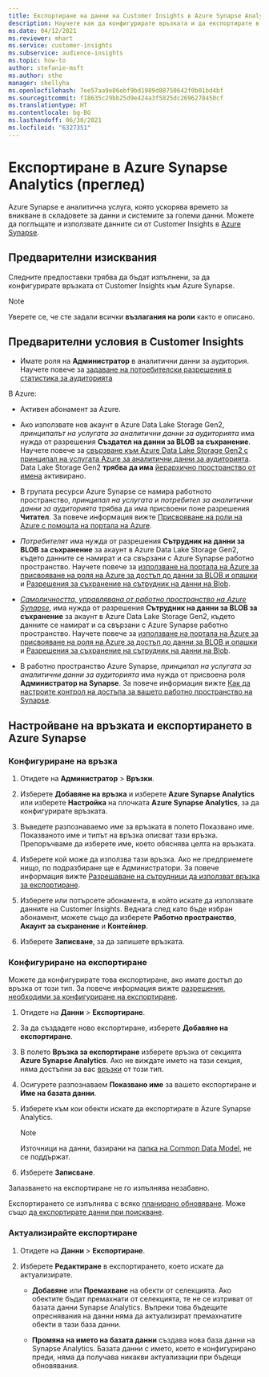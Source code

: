 ```yaml
---
title: Експортиране на данни на Customer Insights в Azure Synapse Analytics
description: Научете как да конфигурирате връзката и да експортирате в Azure Synapse Analytics.
ms.date: 04/12/2021
ms.reviewer: mhart
ms.service: customer-insights
ms.subservice: audience-insights
ms.topic: how-to
author: stefanie-msft
ms.author: sthe
manager: shellyha
ms.openlocfilehash: 7ee57aa9e86ebf9bd1989d88750642f0b01bd4bf
ms.sourcegitcommit: f18635c29bb25d9e424a3f5825dc2696278450cf
ms.translationtype: HT
ms.contentlocale: bg-BG
ms.lasthandoff: 06/30/2021
ms.locfileid: "6327351"
---
```

# <a name="export-data-to-azure-synapse-analytics-preview"></a>Експортиране в Azure Synapse Analytics (преглед)

Azure Synapse е аналитична услуга, която ускорява времето за вникване в складовете за данни и системите за големи данни. Можете да поглъщате и използвате данните си от Customer Insights в [Azure Synapse](/azure/synapse-analytics/overview-what-is).

## <a name="prerequisites"></a>Предварителни изисквания

Следните предпоставки трябва да бъдат изпълнени, за да конфигурирате връзката от Customer Insights към Azure Synapse.

> [!NOTE]
> Уверете се, че сте задали всички **възлагания на роли** както е описано.  

## <a name="prerequisites-in-customer-insights"></a>Предварителни условия в Customer Insights

* Имате роля на **Администратор** в аналитични данни за аудитория. Научете повече за [задаване на потребителски разрешения в статистика за аудиторията](permissions.md#assign-roles-and-permissions)

В Azure: 

- Активен абонамент за Azure.

- Ако използвате нов акаунт в Azure Data Lake Storage Gen2, *принципалът на услугата за аналитични данни за аудиторията* има нужда от разрешения **Създател на данни за BLOB за съхранение**. Научете повече за [свързване към Azure Data Lake Storage Gen2 с принципал на услугата Azure за аналитични данни за аудиторията](connect-service-principal.md). Data Lake Storage Gen2 **трябва да има** [ йерархично пространство от имена](/azure/storage/blobs/data-lake-storage-namespace) активирано.

- В групата ресурси Azure Synapse се намира работното пространство, *принципал на услугата* и *потребител за аналитични данни за аудиторията* трябва да има присвоени поне разрешения **Читател**. За повече информация вижте [Присвояване на роли на Azure с помощта на портала на Azure](/azure/role-based-access-control/role-assignments-portal).

- *Потребителят* има нужда от разрешения **Сътрудник на данни за BLOB за съхранение** за акаунт в Azure Data Lake Storage Gen2, където данните се намират и са свързани с Azure Synapse работно пространство. Научете повече за [използване на портала на Azure за присвояване на роля на Azure за достъп до данни за BLOB и опашки](/azure/storage/common/storage-auth-aad-rbac-portal) и [Разрешения за съхранение на сътрудник на данни на Blob](/azure/role-based-access-control/built-in-roles#storage-blob-data-contributor).

- *[Самоличността, управлявана от работно пространство на Azure Synapse](/azure/synapse-analytics/security/synapse-workspace-managed-identity)*, има нужда от разрешения **Сътрудник на данни за BLOB за съхранение** за акаунт в Azure Data Lake Storage Gen2, където данните се намират и са свързани с Azure Synapse работно пространство. Научете повече за [използване на портала на Azure за присвояване на роля на Azure за достъп до данни за BLOB и опашки](/azure/storage/common/storage-auth-aad-rbac-portal) и [Разрешения за съхранение на сътрудник на данни на Blob](/azure/role-based-access-control/built-in-roles#storage-blob-data-contributor).

- В работно пространство Azure Synapse, *принципал на услугата за аналитични данни за аудиторията* има нужда от присвоена роля **Администратор на Synapse**. За повече информация вижте [Как да настроите контрол на достъпа за вашето работно пространство на Synapse](/azure/synapse-analytics/security/how-to-set-up-access-control).

## <a name="set-up-the-connection-and-export-to-azure-synapse"></a>Настройване на връзката и експортирането в Azure Synapse

### <a name="configure-a-connection"></a>Конфигуриране на връзка

1. Отидете на **Администратор** > **Връзки**.

1. Изберете **Добавяне на връзка** и изберете **Azure Synapse Analytics** или изберете **Настройка** на плочката **Azure Synapse Analytics**, за да конфигурирате връзката.

1. Въведете разпознаваемо име за връзката в полето Показвано име. Показваното име и типът на връзка описват тази връзка. Препоръчваме да изберете име, което обяснява целта на връзката.

1. Изберете кой може да използва тази връзка. Ако не предприемете нищо, по подразбиране ще е Администратори. За повече информация вижте [Разрешаване на сътрудници да използват връзка за експортиране](connections.md#allow-contributors-to-use-a-connection-for-exports).

1. Изберете или потърсете абонамента, в който искате да използвате данните на Customer Insights. Веднага след като бъде избран абонамент, можете също да изберете **Работно пространство**, **Акаунт за съхранение** и **Контейнер**.

1. Изберете **Записване**, за да запишете връзката.

### <a name="configure-an-export"></a>Конфигуриране на експортиране

Можете да конфигурирате това експортиране, ако имате достъп до връзка от този тип. За повече информация вижте [разрешения, необходими за конфигуриране на експортиране](export-destinations.md#set-up-a-new-export).

1. Отидете на **Данни** > **Експортиране**.

1. За да създадете ново експортиране, изберете **Добавяне на експортиране**.

1. В полето **Връзка за експортиране** изберете връзка от секцията **Azure Synapse Analytics**. Ако не виждате името на тази секция, няма достъпни за вас [връзки](connections.md) от този тип.

1. Осигурете разпознаваем **Показвано име** за вашето експортиране и **Име на базата данни**.

1. Изберете към кои обекти искате да експортирате в Azure Synapse Analytics.
   > [!NOTE]
   > Източници на данни, базирани на [папка на Common Data Model](connect-common-data-model.md), не се поддържат.

2. Изберете **Записване**.

Запазването на експортиране не го изпълнява незабавно.

Експортирането се изпълнява с всяко [планирано обновяване](system.md#schedule-tab). Може също [да експортирате данни при поискване](export-destinations.md#run-exports-on-demand).

### <a name="update-an-export"></a>Актуализирайте експортиране

1. Отидете на **Данни** > **Експортиране**.

1. Изберете **Редактиране** в експортирането, което искате да актуализирате.

   - **Добавяне** или **Премахване** на обекти от селекцията. Ако обектите бъдат премахнати от селекцията, те не се изтриват от базата данни Synapse Analytics. Въпреки това бъдещите опреснявания на данни няма да актуализират премахнатите обекти в тази база данни.

   - **Промяна на името на базата данни** създава нова база данни на Synapse Analytics. Базата данни с името, което е конфигурирано преди, няма да получава никакви актуализации при бъдещи обновявания.

